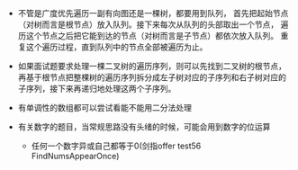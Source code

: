 - 不管是广度优先遍历一副有向图还是一棵树，都要用到队列，
首先把起始节点（对树而言是根节点）放入队列。接下来每次从队列的头部取出一个节点，
遍历这个节点之后把它能到达的节点（对树而言是子节点）都依次放入队列。
重复这个遍历过程，直到队列中的节点全部被遍历为止。

- 如果面试题要求处理一棵二叉树的遍历序列，则可以先找到二叉树的根节点，
再基于根节点把整棵树的遍历序列拆分成左子树对应的子序列和右子树对应的子序列，接下来再递归地处理这两个子序列。

- 有单调性的数组都可以尝试看能不能用二分法处理

- 有关数字的题目，当常规思路没有头绪的时候，可能会用到数字的位运算
    - 任何一个数字异或自己都等于0(剑指offer test56 FindNumsAppearOnce) 